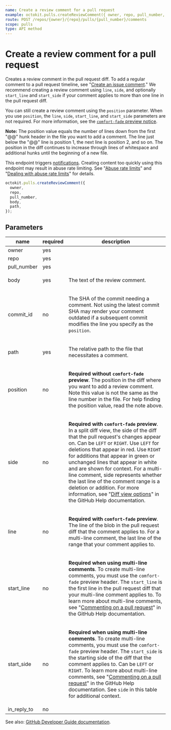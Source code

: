 ```yaml
---
name: Create a review comment for a pull request
example: octokit.pulls.createReviewComment({ owner, repo, pull_number, body, path })
route: POST /repos/{owner}/{repo}/pulls/{pull_number}/comments
scope: pulls
type: API method
---
```


# Create a review comment for a pull request

Creates a review comment in the pull request diff. To add a regular comment to a pull request timeline, see "[Create an issue comment](https://docs.github.com/rest/reference/issues#create-an-issue-comment)." We recommend creating a review comment using `line`, `side`, and optionally `start_line` and `start_side` if your comment applies to more than one line in the pull request diff.

You can still create a review comment using the `position` parameter. When you use `position`, the `line`, `side`, `start_line`, and `start_side` parameters are not required. For more information, see the [`comfort-fade` preview notice](https://docs.github.com/rest/reference/pulls#create-a-review-comment-for-a-pull-request-preview-notices).

**Note:** The position value equals the number of lines down from the first "@@" hunk header in the file you want to add a comment. The line just below the "@@" line is position 1, the next line is position 2, and so on. The position in the diff continues to increase through lines of whitespace and additional hunks until the beginning of a new file.

This endpoint triggers [notifications](https://docs.github.com/en/github/managing-subscriptions-and-notifications-on-github/about-notifications). Creating content too quickly using this endpoint may result in abuse rate limiting. See "[Abuse rate limits](https://docs.github.com/rest/overview/resources-in-the-rest-api#abuse-rate-limits)" and "[Dealing with abuse rate limits](https://docs.github.com/rest/guides/best-practices-for-integrators#dealing-with-rate-limits)" for details.

```js
octokit.pulls.createReviewComment({
  owner,
  repo,
  pull_number,
  body,
  path,
});
```

## Parameters

<table>
  <thead>
    <tr>
      <th>name</th>
      <th>required</th>
      <th>description</th>
    </tr>
  </thead>
  <tbody>
    <tr><td>owner</td><td>yes</td><td>

</td></tr>
<tr><td>repo</td><td>yes</td><td>

</td></tr>
<tr><td>pull_number</td><td>yes</td><td>

</td></tr>
<tr><td>body</td><td>yes</td><td>

The text of the review comment.

</td></tr>
<tr><td>commit_id</td><td>no</td><td>

The SHA of the commit needing a comment. Not using the latest commit SHA may render your comment outdated if a subsequent commit modifies the line you specify as the `position`.

</td></tr>
<tr><td>path</td><td>yes</td><td>

The relative path to the file that necessitates a comment.

</td></tr>
<tr><td>position</td><td>no</td><td>

**Required without `comfort-fade` preview**. The position in the diff where you want to add a review comment. Note this value is not the same as the line number in the file. For help finding the position value, read the note above.

</td></tr>
<tr><td>side</td><td>no</td><td>

**Required with `comfort-fade` preview**. In a split diff view, the side of the diff that the pull request's changes appear on. Can be `LEFT` or `RIGHT`. Use `LEFT` for deletions that appear in red. Use `RIGHT` for additions that appear in green or unchanged lines that appear in white and are shown for context. For a multi-line comment, side represents whether the last line of the comment range is a deletion or addition. For more information, see "[Diff view options](https://help.github.com/en/articles/about-comparing-branches-in-pull-requests#diff-view-options)" in the GitHub Help documentation.

</td></tr>
<tr><td>line</td><td>no</td><td>

**Required with `comfort-fade` preview**. The line of the blob in the pull request diff that the comment applies to. For a multi-line comment, the last line of the range that your comment applies to.

</td></tr>
<tr><td>start_line</td><td>no</td><td>

**Required when using multi-line comments**. To create multi-line comments, you must use the `comfort-fade` preview header. The `start_line` is the first line in the pull request diff that your multi-line comment applies to. To learn more about multi-line comments, see "[Commenting on a pull request](https://help.github.com/en/articles/commenting-on-a-pull-request#adding-line-comments-to-a-pull-request)" in the GitHub Help documentation.

</td></tr>
<tr><td>start_side</td><td>no</td><td>

**Required when using multi-line comments**. To create multi-line comments, you must use the `comfort-fade` preview header. The `start_side` is the starting side of the diff that the comment applies to. Can be `LEFT` or `RIGHT`. To learn more about multi-line comments, see "[Commenting on a pull request](https://help.github.com/en/articles/commenting-on-a-pull-request#adding-line-comments-to-a-pull-request)" in the GitHub Help documentation. See `side` in this table for additional context.

</td></tr>
<tr><td>in_reply_to</td><td>no</td><td>

</td></tr>
  </tbody>
</table>

See also: [GitHub Developer Guide documentation](https://docs.github.com/rest/reference/pulls#create-a-review-comment-for-a-pull-request).
